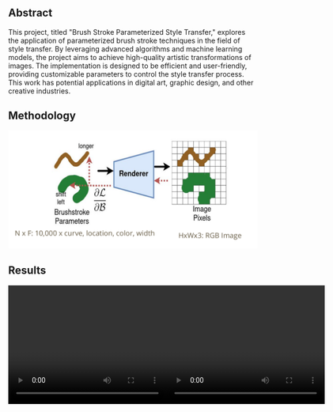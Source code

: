 ## Abstract

This project, titled "Brush Stroke Parameterized Style Transfer," explores the application of parameterized brush stroke techniques in the field of style transfer. By leveraging advanced algorithms and machine learning models, the project aims to achieve high-quality artistic transformations of images. The implementation is designed to be efficient and user-friendly, providing customizable parameters to control the style transfer process. This work has potential applications in digital art, graphic design, and other creative industries.

## Methodology

![Methodology](images/Method.png)

## Results

<div style="display: flex; justify-content: space-around;">
  <video width="320" height="240" controls>
    <source src="videos/clemson.mp4" type="video/mp4">
    Your browser does not support the video tag.
  </video>
  <video width="320" height="240" controls>
    <source src="videos/me.mp4" type="video/mp4">
    Your browser does not support the video tag.
  </video>
</div>

